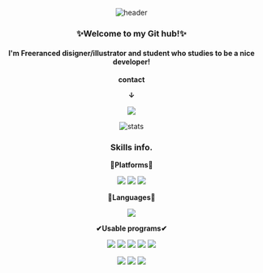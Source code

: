 <div align="center">

![header](https://capsule-render.vercel.app/api?type=waving&color=timeGradient&height=250&section=header&text=Taegyeong%20KIM's%20HUB!&fontSize=70&animation=twinkling)



             
### ✨Welcome to my Git hub!✨
#### I'm Freeranced disigner/illustrator and student who studies to be a nice developer!

**contact**
  
**↓**
  
<img src="https://img.shields.io/badge/Gmail-EA4335?style=flat-square&logo=Gmail&logoColor=white"/>
             
            


<br/>


![stats](https://github-readme-stats-git-masterrstaa-rickstaa.vercel.app/api?username=TaegyeonKIM&&show_icons=true&theme=aura_dark)


### Skills info.

**💬Platforms💬**

<p>
  <img src="https://img.shields.io/badge/Git-F05032?style=flat-square&logo=Git&logoColor=white"/>
  <img src="https://img.shields.io/badge/GitHub-181717?style=flat-square&logo=GitHub&logoColor=white"/>
  <img src="https://img.shields.io/badge/Figma-F24E1E?style=flat-square&logo=Figma&logoColor=white"/> 
 
</p>

**📖Languages📖**

<p>
  <img src="https://img.shields.io/badge/Python-3776AB?style=flat-square&logo=Python&logoColor=white"/> 
</p>
  
**✔Usable programs✔**

<p>
  
  <img src="https://img.shields.io/badge/Unreal Engine-0E1128?style=flat-square&logo=Unreal Engine&logoColor=white"/> 
  <img src="https://img.shields.io/badge/Cinema 4D-011A6A?style=flat-square&logo=Cinema 4D&logoColor=white"/> 
  <img src="https://img.shields.io/badge/Adobe Photoshop-31A8FF?style=flat-square&logo=Adobe Photoshop&logoColor=white"/> 
  <img src="https://img.shields.io/badge/Adobe After Effects-9999FF?style=flat-square&logo=Adobe After Effects&logoColor=white"/> 
  <img src="https://img.shields.io/badge/Adobe Premiere Pro-9999FF?style=flat-square&logo=Adobe Premiere Pro&logoColor=white"/> 
 
<p/>
  
<p>
  
  <img src="https://img.shields.io/badge/Houdini-FF4713?style=flat-square&logo=Houdini&logoColor=white"/> 
  <img src="https://img.shields.io/badge/Adobe XD-FF61F6?style=flat-square&logo=Adobe XD&logoColor=white"/> 
  <img src="https://img.shields.io/badge/Adobe Illustrator-FF9A00?style=flat-square&logo=Adobe Illustrator&logoColor=white"/>
  
</p>
  
</div>

<!--

**TaegyeonKIM/TaegyeonKIM** is a ✨ _special_ ✨ repository because its `README.md` (this file) appears on your GitHub profile.

Here are some ideas to get you started:

- 🔭 I’m currently working on ...
- 🌱 I’m currently learning ...
- 👯 I’m looking to collaborate on ...
- 🤔 I’m looking for help with ...
- 💬 Ask me about ...
- 📫 How to reach me: ...
- 😄 Pronouns: ...
- ⚡ Fun fact: ...
-->
